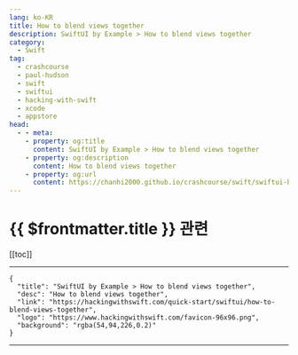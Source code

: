 ```yaml
---
lang: ko-KR
title: How to blend views together
description: SwiftUI by Example > How to blend views together
category:
  - Swift
tag: 
  - crashcourse
  - paul-hudson
  - swift
  - swiftui
  - hacking-with-swift
  - xcode
  - appstore
head:
  - - meta:
    - property: og:title
      content: SwiftUI by Example > How to blend views together
    - property: og:description
      content: How to blend views together
    - property: og:url
      content: https://chanhi2000.github.io/crashcourse/swift/swiftui-by-example/16-transforming-views/how-to-blend-views-together.html
---
```


# {{ $frontmatter.title }} 관련

[[toc]]

---

```component VPCard
{
  "title": "SwiftUI by Example > How to blend views together",
  "desc": "How to blend views together",
  "link": "https://hackingwithswift.com/quick-start/swiftui/how-to-blend-views-together",
  "logo": "https://www.hackingwithswift.com/favicon-96x96.png",
  "background": "rgba(54,94,226,0.2)"
}
```

---

<TagLinks />